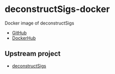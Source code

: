 # deconstructSigs-docker

Docker image of deconstructSigs

* [GitHub](https://github.com/informationsea/deconstructSigs-docker)
* [DockerHub](https://hub.docker.com/r/informationsea/deconstructSigs)

## Upstream project

* [deconstructSigs](https://github.com/raerose01/deconstructSigs)